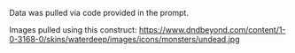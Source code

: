 Data was pulled via code provided in the prompt.

Images pulled using this construct:
https://www.dndbeyond.com/content/1-0-3168-0/skins/waterdeep/images/icons/monsters/undead.jpg
